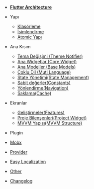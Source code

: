 - [**Flutter Architecture**](/)

- Yapı

  - [Klasörleme](src/structure/folder.md)
  - [İsimlendirme](src/structure/names.md)
  - [Atomic Yapı](src/structure/atomic.md)

- Ana Kısım

  - [Tema Değişimi (Theme Notifier)](src/core/theme_change.md)
  - [Ana Widgetlar (Core Widget)](html_input_fields.md)
  - [Ana Modeller (Base Models)](html_input_fields.md)
  - [Çoklu Dil (Muti Language)](html_input_fields.md)
  - [State Yönetimi(State Management)](html_input_fields.md)
  - [Sabit değerler(Constants)](html_input_fields.md)
  - [Yönlendirme(Navigation)](html_input_fields.md)
  - [Saklama(Cache)](html_input_fields.md)

- Ekranlar

  - [Geliştirmeler(Features)](themes.md)
  - [Proje Bilenşenleri(Project Widget)](write-a-plugin.md)
  - [MVVM Yapısı(MVVM Structure)](markdown.md)

- Plugin
- [Mobx](themes.md)
- [Provider](themes.md)
- [Easy Localization](themes.md)
- [Other](themes.md)

- [Changelog](changelog.md)

